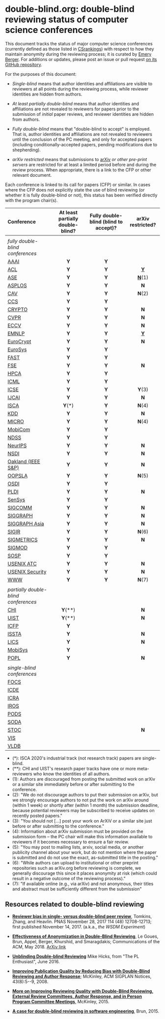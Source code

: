 # double-blind.org: double-blind reviewing status of computer science conferences

This document tracks the status of major computer science conferences
(currently defined as those listed in [CSrankings](http://csrankings.org)) with
respect to how they maintain anonymity during the reviewing process;
it is curated by [Emery Berger](https://emeryberger.com). For additions or updates,
please post an issue or pull request [on its GitHub repository](https://github.com/double-blind-reviewing/double-blind-reviewing.github.io).

For the purposes of this document:

* _Single-blind_ means that author identities and affiliations are
visible to reviewers at all points during the reviewing process, while
reviewer identities are hidden from authors.

* _At least partially double-blind_ means that author identities and
affiliations are not revealed to reviewers for papers prior to the
submission of _initial_ paper reviews, and reviewer identities are
hidden from authors.

* _Fully double-blind_ means that "double-blind to accept" is
employed. That is, author identities and affiliations are not revealed
to reviewers until the conclusion of the PC meeting, and only for
accepted papers (including conditionally-accepted papers, pending
modifications due to shepherding).

* _arXiv restricted_ means that submissions to
  [arXiv](https://arxiv.org/) _or other pre-print servers_ are
  restricted for at least a limited period before and during the
  review process. When appropriate, there is a link to the CFP or other
  relevant document.

Each conference is linked to its call for papers (CFP) or similar.
In cases where the CFP does not explicitly state the use of blind
reviewing (or whether it is fully double-blind or not), this status has
been verified directly with the program chair(s).

| Conference | At least partially double-blind? | Fully double-blind (blind to accept)? | arXiv restricted? |
| :--        | :--:      | :--:    | :--:    |
|            |           |         |         |
| _fully double-blind conferences_ |         |
| [AAAI](https://aaai.org/Conferences/AAAI-20/aaai20call/)       | **Y**     | **Y** |       |
| [ACL](https://acl2020.org/calls/papers/)        | **Y**     | **Y** | [**Y**](https://acl2020.org/calls/papers/#important-anonymity-period) |
| [ASE](https://conf.researchr.org/track/ase-2020/ase-2020-papers)        | **Y**     | **Y** | [**N**](https://conf.researchr.org/track/ase-2020/ase-2020-papers#FAQs-on-Double-Blind)(1) |
| [ASPLOS](https://asplos-conference.org/submissions/)     | **Y**     | **Y** | **N** |
| [CAV](http://i-cav.org/2020/call-for-papers/)        | **Y**     | **Y** | **N**(2) |
| [CCS](https://www.sigsac.org/ccs/CCS2020/call-for-papers.html)        | **Y**     | **Y** |       |
| [CRYPTO](https://crypto.iacr.org/2020/callforpapers.html)     | **Y**     | **Y** | **N** |
| [CVPR](http://cvpr2020.thecvf.com/submission/main-conference/author-guidelines#call-for-papers)       | **Y**     | **Y** |  **N** |
| [ECCV](https://eccv2020.eu/author-instructions/)       | **Y**     | **Y** |  **N** |
| [EMNLP](https://2020.emnlp.org/call-for-papers)      | **Y**     | **Y** | [**Y**](https://www.emnlp-ijcnlp2019.org/calls/papers) |
| [EuroCrypt](https://eurocrypt.iacr.org/2020/callforpapers.html)      | **Y**     | **Y** | **N**  |
| [EuroSys](https://www.eurosys2020.org/call-for-papers/)    | **Y**     | **Y** |       |
| [FAST](https://www.usenix.org/conference/fast20/call-for-papers)       | **Y**     | **Y** |       |
| [FSE](https://2020.esec-fse.org/track/fse-2020-papers)        | **Y**     | **Y** |  **N** |
| [HPCA](https://www.hpca-conf.org/2020/calls/)       | **Y**     | **Y** |       |
| [ICML](https://icml.cc/Conferences/2020/CallForPapers)       | **Y**     | **Y** |       |
| [ICSE](https://conf.researchr.org/track/icse-2020/icse-2020-papers#Submitting-to-ICSE-Q-A)       | **Y**     | **Y** | **Y**(3) |
| [IJCAI](https://ijcai20.org/call-for-papers.html)      | **Y**     | **Y** | **N** |
| [ISCA](https://www.iscaconf.org/isca2020/submit/guidelines.html)       | **Y**(*)  | **Y** | **N**(4) |
| [KDD](https://www.kdd.org/kdd2020/calls/view/kdd-2020-call-for-research-papers)        | **Y**     | **Y** | **N** |
| [MICRO](https://www.microarch.org/micro52/submit/guidelines.html)      | **Y**     | **Y** | **N**(4) |
| [MobiCom](https://sigmobile.org/mobicom/2020/)    | **Y**     | **Y** |       |
| [NDSS](https://www.ndss-symposium.org/ndss2020/call-for-papers/)       | **Y**     | **Y** |       |
| [NeurIPS](https://nips.cc/Conferences/2019/CallForPapers)    | **Y**     | **Y** | **N** |
| [NSDI](https://www.usenix.org/conference/nsdi20/call-for-papers)       | **Y**     | **Y** | **N**  |
| [Oakland (IEEE S&P)](https://www.ieee-security.org/TC/SP2020/cfpapers.html)     | **Y** | **Y** | **N** |
| [OOPSLA](https://2020.splashcon.org/track/splash-2020-oopsla#Call-for-Papers)     | **Y**     | **Y** | **N**(5) |
| [OSDI](https://www.usenix.org/conference/osdi20/call-for-papers)       | **Y**     | **Y** |       |
| [PLDI](https://pldi20.sigplan.org/track/pldi-2020-papers#FAQ-on-Double-Blind-Reviewing)       | **Y**     | **Y** | **N** |
| [SenSys](http://sensys.acm.org/2020/cfp/) | **Y** | **Y** |       |
| [SIGCOMM](https://conferences.sigcomm.org/sigcomm/2020/submission.html) | **Y**     | **Y** | **N** |
| [SIGGRAPH](https://s2020.siggraph.org/submissions/technical-papers-submissions/technical-papers-submissions-faq/)   | **Y**     | **Y** | **N** |
| [SIGGRAPH Asia](https://sa2019.siggraph.org/submissions/technical-papers)   | **Y**     | **Y** | **N** |
| [SIGIR](https://sigir.org/sigir2020/call-for-full-papers/)   | **Y**     | **Y** | **N**(6) |
| [SIGMETRICS](https://www.sigmetrics.org/sigmetrics2020/call_for_papers.html) | **Y**     | **Y** | **N** |
| [SIGMOD](https://sigmod2020.org/calls_papers_sigmod_research.shtml)     | **Y**     | **Y** |       |
| [SOSP](https://sosp19.rcs.uwaterloo.ca/cfp.html)       | **Y**     | **Y** |       |
| [USENIX ATC](https://www.usenix.org/conference/atc20/call-for-papers) | **Y**     | **Y** | **N** |
| [USENIX Security](https://www.usenix.org/sites/default/files/sec20_cfp_101519.pdf) | **Y**     | **Y** | **N** |
| [WWW](https://www2020.thewebconf.org/call-for-contributions#instructions)        | **Y**     | **Y** | **N**(7) |
|            |           |       |
| _partially double-blind conferences_ | | |
| [CHI](https://chi2020.acm.org/authors/papers/chi-anonymisation-policy/)        | **Y**(**)  | | **N** |
| [UIST](https://uist.acm.org/uist2019/author-guide/index.html#ano)        | **Y**(**)  | | **N** |
| [ICFP](https://conf.researchr.org/track/icfp-2020/icfp-2020-papers#Call-for-Papers)       | **Y**     |       |       |
| [ISSTA](https://conf.researchr.org/track/issta-2020/issta-2020-papers#Double-Blind-Reviewing)      | **Y**     |       | **N** |
| [LICS](https://lics.siglog.org/lics20/cfp.php)       | **Y**     |       | **N** |
| [MobiSys](https://www.sigmobile.org/mobisys/2020/cfp/)    | **Y**     |       |       |
| [POPL](https://popl20.sigplan.org/track/POPL-2020-Research-Papers#POPL-2020-Call-for-Papers)       | **Y**     |       | **N** |
|            |           |       |
| _single-blind conferences_ | | |
| [FOCS](http://focs2019.cs.jhu.edu/cfp/)       |           |       |       |
| [ICDE](https://www.utdallas.edu/icde/call.html)       |           |       |       |
| [ICRA](https://www.icra2020.org/call-for-papers)       |           |       |       |
| [IROS](http://www.iros2020.org/2submission/CallforPapers.html)       |           |       |       |
| [PODS](https://sigmod2020.org/calls_papers_pods_research.shtml)       |           |       |       |
| [SODA](https://www.siam.org/conferences/cm/submissions-and-deadlines/soda20-submissions-deadlines)       |           |       |       |
| [STOC](http://acm-stoc.org/stoc2020/STOC-2020-cfp.pdf)       |           |       | **N**   |
| [VIS](http://ieeevis.org/year/2020/info/call-participation/paper-submission-guidelines#anonymization) | | |       |
| [VLDB](https://vldb2020.org/submission-guidelines.html)       |           |       |       |

  * (*): ISCA 2020's industrial track (not research track) papers are single-blind.
  * (**): CHI and UIST's research paper tracks have one or more meta-reviewers who know the identities of all authors.
  * (1): Authors are discouraged from posting the submitted work on arXiv or a similar site immediately before or after submitting to the conference.
  * (2): "We do not discourage authors to put their submission on arXiv, but we strongly encourage authors to not put the work on arXiv around (within 1 week) or shortly after (within 1 month) the submission deadline, because potential reviewers may be subscribed to receive updates on recently posted papers."
  * (3): "You should not [...] post your work on ArXiV or a similar site just before or after submitting to the conference."
  * (4): Information about arXiv submission  must be provided on the submission form – the PC chair will make this information available to reviewers if it becomes necessary to ensure a fair review.
  * (5): "You may post to mailing lists, arxiv, social media, or another publicity channel about your work, but do not mention where the paper is submitted and do not use the exact, as-submitted title in the posting."
  * (6): "While authors can upload to institutional or other preprint repositories such as arXiv.org before reviewing is complete, we generally discourage this since it places anonymity at risk (which could result in a negative outcome of the reviewing process)."
  * (7): "If available online (e.g., via arXiv) and not anonymous, their titles and abstract must be sufficiently different from the submission"

## Resources related to double-blind reviewing

* [**Reviewer bias in single- versus double-blind peer review**](https://www.pnas.org/content/114/48/12708), Tomkins, Zhang, and Heavlin. PNAS November 28, 2017 114 (48) 12708-12713; first published November 14, 2017. (a.k.a., _the WSDM Experiment_)

* [**Effectiveness of Anonymization in Double-Blind Reviewing**](https://dl.acm.org/doi/10.1145/3208157), Le Goues, Brun, Appel, Berger, Khurshid, and Smaragdakis; Communications of the ACM, May 2018. [ArXiv link](https://arxiv.org/abs/1709.01609)

* [**Unblinding Double-blind Reviewing**](http://www.pl-enthusiast.net/2016/06/27/unblinding-double-blind-reviewing/) Mike Hicks, from "The PL Enthusiast", June 2016.

* [**Improving Publication Quality by Reducing Bias with Double-Blind Reviewing and Author Response**](http://www.cs.utexas.edu/users/mckinley/papers/blind-2008.pdf); McKinley, ACM SIGPLAN Notices, 43(8):5--9, 2008.

* [**More on Improving Reviewing Quality with Double-Blind Reviewing, External Review Committees, Author Response, and in Person Program Committee Meetings**](http://www.cs.utexas.edu/users/mckinley/notes/blind.html), McKinley, 2015.

* [**A case for double-blind reviewing in software engineering**](https://people.cs.umass.edu/~brun/doubleblind.html), Brun, 2015.
